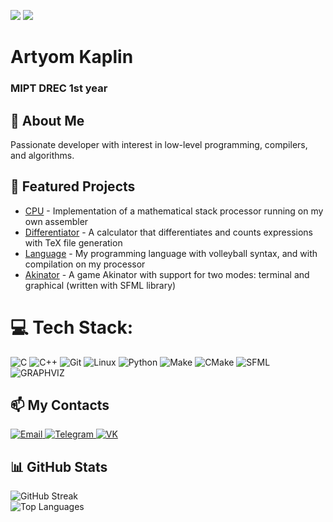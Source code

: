 <p align="left">
    <img src="https://img.shields.io/badge/Age-18-blue" />
    <img src="https://img.shields.io/badge/Languages-English%20%26%20Russian-red" />
</p>

<h1 align="left">Artyom Kaplin</h1>
<h3 align="left">MIPT DREC 1st year</h3>

## 🌟 About Me
Passionate developer with interest in low-level programming, compilers, and algorithms.

## 🚀 Featured Projects
- [CPU](https://github.com/rAch-kaplin/CPU) - Implementation of a mathematical stack processor running on my own assembler
- [Differentiator](https://github.com/rAch-kaplin/Differentiator) - A calculator that differentiates and counts expressions with TeX file generation
- [Language](https://github.com/rAch-kaplin/Language) - My programming language with volleyball syntax, and with compilation on my processor
- [Akinator](https://github.com/rAch-kaplin/Akinator) - A game Akinator with support for two modes: terminal and graphical (written with SFML library)

# 💻 Tech Stack:
![C](https://img.shields.io/badge/c-%2300599C.svg?style=for-the-badge&logo=c&logoColor=white) 
![C++](https://img.shields.io/badge/c++-%2300599C.svg?style=for-the-badge&logo=c%2B%2B&logoColor=white)
![Git](https://img.shields.io/badge/git-%23F05033.svg?style=for-the-badge&logo=git&logoColor=white)
![Linux](https://img.shields.io/badge/Linux-FCC624?style=for-the-badge&logo=linux&logoColor=black)
![Python](https://img.shields.io/badge/python-3670A0?style=for-the-badge&logo=python&logoColor=ffdd54)
![Make](https://img.shields.io/badge/Make-%23A42E2B.svg?style=for-the-badge&logo=gnu&logoColor=white)
![CMake](https://img.shields.io/badge/CMake-%23008FBA.svg?style=for-the-badge&logo=cmake&logoColor=white)
![SFML](https://img.shields.io/badge/SFML-8CC445?style=for-the-badge&logo=sfml&logoColor=white)
![GRAPHVIZ](https://img.shields.io/badge/Graphviz-DDAA33?style=for-the-badge&logo=graphviz&logoColor=white)

## 📫 My Contacts  
<a href="mailto:kaplin.aa@phystech.edu">
  <img src="https://img.shields.io/badge/Email-D14836?style=for-the-badge&logo=gmail&logoColor=white" alt="Email"/>
</a>
<a href="https://telegram.me/tiomik89">
  <img src="https://img.shields.io/badge/Telegram-26A5E4?style=for-the-badge&logo=telegram&logoColor=white" alt="Telegram"/>
</a>
<a href="https://vk.com/rach_89">
  <img src="https://img.shields.io/badge/VK-0077FF?style=for-the-badge&logo=vk&logoColor=white" alt="VK"/>
</a>

## 📊 GitHub Stats
<p align="left">
  <img src="https://github-readme-streak-stats.herokuapp.com/?user=rAch-kaplin&theme=dark&hide_border=false" alt="GitHub Streak" />
  <br/>
  <img src="https://github-readme-stats.vercel.app/api/top-langs/?username=rAch-kaplin&theme=dark&hide_border=false&include_all_commits=true&count_private=true&layout=compact&langs_count=6" alt="Top Languages" />
</p>
